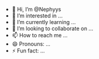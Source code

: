 - 👋 Hi, I’m @Nephyys
- 👀 I’m interested in ...
- 🌱 I’m currently learning ...
- 💞️ I’m looking to collaborate on ...
- 📫 How to reach me ...
- 😄 Pronouns: ...
- ⚡ Fun fact: ...

<!---
Nephyys/Nephyys is a ✨ special ✨ repository because its `README.md` (this file) appears on your GitHub profile.
You can click the Preview link to take a look at your changes.
--->
